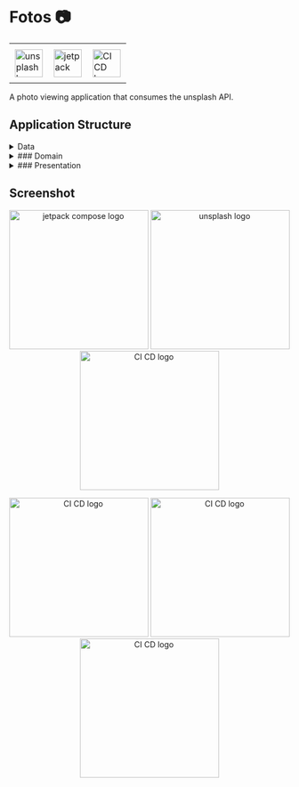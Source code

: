 # Fotos :camera:
<p align="center">
<table align="center">
         <tr>
         <td style="padding:10px"><img src="https://user-images.githubusercontent.com/59829833/180713345-0b2f5d7e-47b5-433f-ad4d-c63ea547e1c0.png" alt="unsplash logo" width="50"></td>
            <td style="padding:10px"><img src="https://user-images.githubusercontent.com/59829833/180710578-d510b3f2-fcc9-4144-9a86-880457b4d43b.png" alt="jetpack compose logo" width="50"></td>
            <td style="padding:10px"><img src="https://user-images.githubusercontent.com/59829833/180711145-b2810b35-3f0e-409c-9d89-76bb73b119db.png" alt="CI CD logo" width="50"></td> 
         </tr>
</table>
</p>

A photo viewing application that consumes the unsplash API.

## Application Structure
<details>
    <summary>Data</summary>

    - Network
    - Cache
    - Repository

</details>

<details>
    <summary>### Domain</summary>

</details>

<details>
    <summary>### Presentation</summary>

</details>

## Screenshot
<p align="center">
         <tr>
            <img src="https://user-images.githubusercontent.com/59829833/183663790-9c56d6b0-8254-43d0-9a94-fc2bf9a3db56.jpg" alt="jetpack compose logo" width="250">
            <img src="https://user-images.githubusercontent.com/59829833/183663602-8a50f70e-1a0b-4146-9677-63d0af415b2c.jpg" alt="unsplash logo" width="250">
            <img src="https://user-images.githubusercontent.com/59829833/183664003-3dc34e44-1e92-41ee-9076-0c664c0bf2ce.jpg" alt="CI CD logo" width="250">  
         </tr>
</p>

<p align="center">
         <tr>
          <img src="https://user-images.githubusercontent.com/59829833/183667022-3149321e-828f-4b87-a249-7729c7cc6b38.jpg" alt="CI CD logo" width="250">
          <img src="https://user-images.githubusercontent.com/59829833/183674325-d1655275-8c68-4ff1-aedc-a2d0f173d58e.jpg" alt="CI CD logo" width="250">
          <img src="https://user-images.githubusercontent.com/59829833/183674545-a0d17a94-5c46-4b64-b8bb-dfc27a2fa489.jpg" alt="CI CD logo" width="250">
         </tr>
</p>
